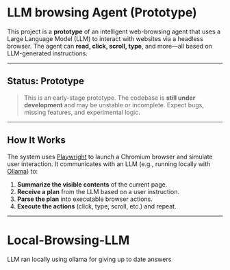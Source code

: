 #  LLM browsing Agent (Prototype)

This project is a **prototype** of an intelligent web-browsing agent that uses a Large Language Model (LLM) to interact with websites via a headless browser. The agent can **read, click, scroll, type**, and more—all based on LLM-generated instructions.

---

##  Status: Prototype

>  This is an early-stage prototype. The codebase is **still under development** and may be unstable or incomplete. Expect bugs, missing features, and experimental logic.

---

##  How It Works

The system uses [Playwright](https://playwright.dev/python/docs/intro) to launch a Chromium browser and simulate user interaction. It communicates with an LLM (e.g., running locally with [Ollama](https://ollama.com/)) to:

1. **Summarize the visible contents** of the current page.
2. **Receive a plan** from the LLM based on a user instruction.
3. **Parse the plan** into executable browser actions.
4. **Execute the actions** (click, type, scroll, etc.) and repeat.

---



# Local-Browsing-LLM
LLM ran locally using ollama for giving up to date answers
